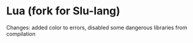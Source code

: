 # Lua (fork for Slu-lang)

Changes: added color to errors, disabled some dangerous libraries from compilation
